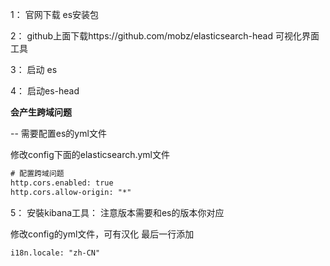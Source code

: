 1： 官网下载 es安装包

2： github上面下载https://github.com/mobz/elasticsearch-head 可视化界面工具

3： 启动 es

4： 启动es-head

**会产生跨域问题**

-- 需要配置es的yml文件

修改config下面的elasticsearch.yml文件

````txt
# 配置跨域问题
http.cors.enabled: true
http.cors.allow-origin: "*"
````



5： 安裝kibana工具： 注意版本需要和es的版本你对应

修改config的yml文件，可有汉化 最后一行添加

``i18n.locale: "zh-CN"``

